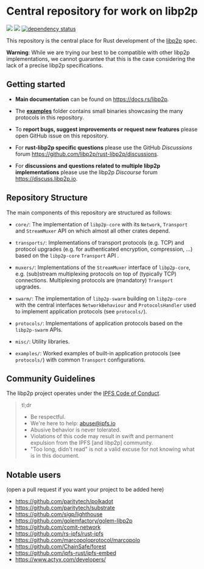# Central repository for work on libp2p

<a href="http://libp2p.io/"><img src="https://img.shields.io/badge/project-libp2p-yellow.svg?style=flat-square" /></a>
<a href="http://webchat.freenode.net/?channels=%23libp2p"><img src="https://img.shields.io/badge/freenode-%23libp2p-yellow.svg?style=flat-square" /></a>
[![dependency status](https://deps.rs/repo/github/libp2p/rust-libp2p/status.svg?style=flat-square)](https://deps.rs/repo/github/libp2p/rust-libp2p)

This repository is the central place for Rust development of the [libp2p](https://libp2p.io) spec.

**Warning**: While we are trying our best to be compatible with other libp2p implementations, we
cannot guarantee that this is the case considering the lack of a precise libp2p specifications.

## Getting started

- **Main documentation** can be found on https://docs.rs/libp2p.

- The **[examples](examples)** folder contains small binaries showcasing the
  many protocols in this repository.

- To **report bugs, suggest improvements or request new features** please open
  GitHub issue on this repository.

- For **rust-libp2p specific questions** please use the GitHub _Discussions_
  forum https://github.com/libp2p/rust-libp2p/discussions.

- For **discussions and questions related to multiple libp2p implementations**
  please use the libp2p _Discourse_ forum https://discuss.libp2p.io.

## Repository Structure

The main components of this repository are structured as follows:

  * `core/`: The implementation of `libp2p-core` with its `Network`,
    `Transport` and `StreamMuxer` API on which almost all other crates depend.

  * `transports/`: Implementations of transport protocols (e.g. TCP) and protocol upgrades
    (e.g. for authenticated encryption, compression, ...) based on the `libp2p-core` `Transport`
    API .

  * `muxers/`: Implementations of the `StreamMuxer` interface of `libp2p-core`,
    e.g. (sub)stream multiplexing protocols on top of (typically TCP) connections.
    Multiplexing protocols are (mandatory) `Transport` upgrades.

  * `swarm/`: The implementation of `libp2p-swarm` building on `libp2p-core`
    with the central interfaces `NetworkBehaviour` and `ProtocolsHandler` used
    to implement application protocols (see `protocols/`).

  * `protocols/`: Implementations of application protocols based on the
    `libp2p-swarm` APIs.

  * `misc/`: Utility libraries.

  * `examples/`: Worked examples of built-in application protocols (see `protocols/`)
    with common `Transport` configurations.

## Community Guidelines

The libp2p project operates under the [IPFS Code of
Conduct](https://github.com/ipfs/community/blob/master/code-of-conduct.md).

> tl;dr
>
> - Be respectful.
> - We're here to help: abuse@ipfs.io
> - Abusive behavior is never tolerated.
> - Violations of this code may result in swift and permanent expulsion from the
>   IPFS [and libp2p] community.
> - "Too long, didn't read" is not a valid excuse for not knowing what is in
>   this document.

## Notable users

(open a pull request if you want your project to be added here)

- https://github.com/paritytech/polkadot
- https://github.com/paritytech/substrate
- https://github.com/sigp/lighthouse
- https://github.com/golemfactory/golem-libp2p
- https://github.com/comit-network
- https://github.com/rs-ipfs/rust-ipfs
- https://github.com/marcopoloprotocol/marcopolo
- https://github.com/ChainSafe/forest
- https://github.com/ipfs-rust/ipfs-embed
- https://www.actyx.com/developers/
